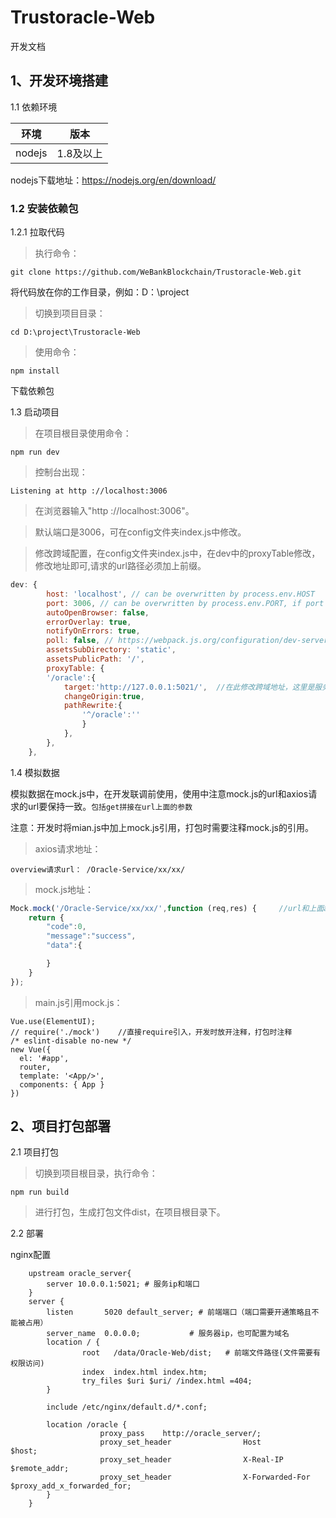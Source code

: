 # Trustoracle-Web
开发文档


## 1、开发环境搭建

1.1 依赖环境

| 环境     | 版本              |
| ------   | ---------------  |
| nodejs   | 1.8及以上         |

nodejs下载地址：https://nodejs.org/en/download/

### 1.2 安装依赖包

1.2.1 拉取代码

> 执行命令：

    git clone https://github.com/WeBankBlockchain/Trustoracle-Web.git

将代码放在你的工作目录，例如：D：\project

> 切换到项目目录：

    cd D:\project\Trustoracle-Web

> 使用命令：

    npm install

下载依赖包

1.3 启动项目

> 在项目根目录使用命令：

    npm run dev

> 控制台出现：

```
Listening at http ://localhost:3006
```

> 在浏览器输入"http ://localhost:3006"。

> 默认端口是3006，可在config文件夹index.js中修改。

> 修改跨域配置，在config文件夹index.js中，在dev中的proxyTable修改，修改地址即可,请求的url路径必须加上前缀。

```js
dev: {
        host: 'localhost', // can be overwritten by process.env.HOST
        port: 3006, // can be overwritten by process.env.PORT, if port is in use, a free one will be determined
        autoOpenBrowser: false,
        errorOverlay: true,
        notifyOnErrors: true,
        poll: false, // https://webpack.js.org/configuration/dev-server/#devserver-watchoptions-
        assetsSubDirectory: 'static',
        assetsPublicPath: '/',
        proxyTable: {
        '/oracle':{
            target:'http://127.0.0.1:5021/',  //在此修改跨域地址，这里是服务ip和端口，且可以访问
            changeOrigin:true,
            pathRewrite:{
                '^/oracle':''
                }
            },
        },
    },
```

1.4 模拟数据

模拟数据在mock.js中，在开发联调前使用，使用中注意mock.js的url和axios请求的url要保持一致。`包括get拼接在url上面的参数`

注意：开发时将mian.js中加上mock.js引用，打包时需要注释mock.js的引用。

> axios请求地址：

    overview请求url： /Oracle-Service/xx/xx/

> mock.js地址：

```js
Mock.mock('/Oracle-Service/xx/xx/',function (req,res) {     //url和上面axios相同
    return {
        "code":0,
        "message":"success",
        "data":{

        }
    }
});
```

> main.js引用mock.js：

```js.github
Vue.use(ElementUI);
// require('./mock')    //直接require引入，开发时放开注释，打包时注释
/* eslint-disable no-new */
new Vue({
  el: '#app',
  router,
  template: '<App/>',
  components: { App }
})
```


## 2、项目打包部署

2.1 项目打包

> 切换到项目根目录，执行命令：

    npm run build

> 进行打包，生成打包文件dist，在项目根目录下。

2.2 部署

nginx配置

```Nginx
    upstream oracle_server{
        server 10.0.0.1:5021; # 服务ip和端口
    }
    server {
        listen       5020 default_server; # 前端端口（端口需要开通策略且不能被占用）
        server_name  0.0.0.0;           # 服务器ip，也可配置为域名
        location / {
                root   /data/Oracle-Web/dist;   # 前端文件路径(文件需要有权限访问)
                index  index.html index.htm;
                try_files $uri $uri/ /index.html =404;
        }

        include /etc/nginx/default.d/*.conf;

        location /oracle {
                    proxy_pass    http://oracle_server/;
                    proxy_set_header                Host                         $host;
                    proxy_set_header                X-Real-IP                 $remote_addr;
                    proxy_set_header                X-Forwarded-For         $proxy_add_x_forwarded_for;
        }
    }
```
